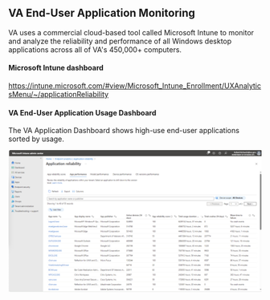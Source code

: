 ## VA End-User Application Monitoring
VA uses a commercial cloud-based tool called Microsoft Intune to monitor
and analyze the reliability and performance of all Windows desktop
applications across all of VA's 450,000+ computers.


#### Microsoft Intune dashboard
https://intune.microsoft.com/#view/Microsoft_Intune_Enrollment/UXAnalyticsMenu/~/applicationReliability


#### VA End-User Application Usage Dashboard
The VA Application Dashboard shows high-use end-user applications sorted by usage.

![](img/total_usage_duration-14d.png)




